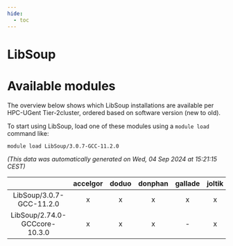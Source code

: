 ```yaml
---
hide:
  - toc
---
```


LibSoup
=======

# Available modules


The overview below shows which LibSoup installations are available per HPC-UGent Tier-2cluster, ordered based on software version (new to old).

To start using LibSoup, load one of these modules using a `module load` command like:

```shell
module load LibSoup/3.0.7-GCC-11.2.0
```

*(This data was automatically generated on Wed, 04 Sep 2024 at 15:21:15 CEST)*  

| |accelgor|doduo|donphan|gallade|joltik|shinx|skitty|
| :---: | :---: | :---: | :---: | :---: | :---: | :---: | :---: |
|LibSoup/3.0.7-GCC-11.2.0|x|x|x|x|x|-|x|
|LibSoup/2.74.0-GCCcore-10.3.0|x|x|x|-|x|-|x|
